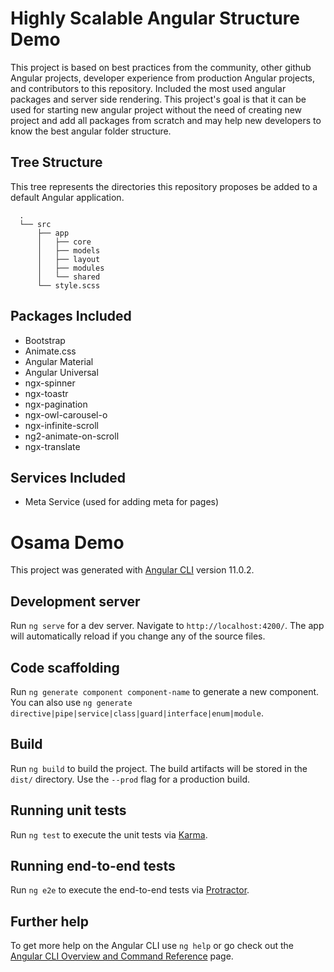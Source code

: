 Highly Scalable Angular Structure Demo
========================================

This project is based on best practices from the community, other github
Angular projects, developer experience from production Angular projects, and
contributors to this repository. Included the most used angular packages and server side rendering.
This project's goal is that it can be used for starting new angular project without the need of creating new project
and add all packages from scratch and may help new developers to know the best angular folder structure.

Tree Structure
--------------

This tree represents the directories this repository proposes be added to a
default Angular application.

```
  .
  └── src
      ├── app
      │   ├── core
      │   ├── models
      │   ├── layout
      │   ├── modules
      │   └── shared
      └── style.scss
```

Packages Included
-----------------

- Bootstrap
- Animate.css
- Angular Material
- Angular Universal
- ngx-spinner
- ngx-toastr
- ngx-pagination
- ngx-owl-carousel-o
- ngx-infinite-scroll
- ng2-animate-on-scroll
- ngx-translate



Services Included
-----------------

- Meta Service (used for adding meta for pages)



# Osama Demo

This project was generated with [Angular CLI](https://github.com/angular/angular-cli) version 11.0.2.

## Development server

Run `ng serve` for a dev server. Navigate to `http://localhost:4200/`. The app will automatically reload if you change any of the source files.

## Code scaffolding

Run `ng generate component component-name` to generate a new component. You can also use `ng generate directive|pipe|service|class|guard|interface|enum|module`.

## Build

Run `ng build` to build the project. The build artifacts will be stored in the `dist/` directory. Use the `--prod` flag for a production build.

## Running unit tests

Run `ng test` to execute the unit tests via [Karma](https://karma-runner.github.io).

## Running end-to-end tests

Run `ng e2e` to execute the end-to-end tests via [Protractor](http://www.protractortest.org/).

## Further help

To get more help on the Angular CLI use `ng help` or go check out the [Angular CLI Overview and Command Reference](https://angular.io/cli) page.
